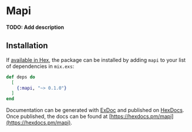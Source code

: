 # Mapi

**TODO: Add description**

## Installation

If [available in Hex](https://hex.pm/docs/publish), the package can be installed
by adding `mapi` to your list of dependencies in `mix.exs`:

```elixir
def deps do
  [
    {:mapi, "~> 0.1.0"}
  ]
end
```

Documentation can be generated with [ExDoc](https://github.com/elixir-lang/ex_doc)
and published on [HexDocs](https://hexdocs.pm). Once published, the docs can
be found at [https://hexdocs.pm/mapi](https://hexdocs.pm/mapi).

